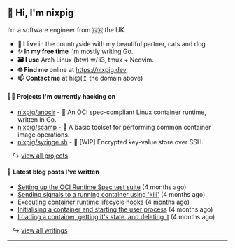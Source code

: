 ## 🐽 Hi, I'm nixpig

I’m a software engineer from 🇬🇧 the UK.

- **🏡 I live** in the countryside with my beautiful partner, cats and dog.
- **✨ In my free time** I'm mostly writing Go. 
- **🗃️ I use** Arch Linux (btw) w/ i3, tmux + Neovim.
- **🌐 Find me** online at https://nixpig.dev
- **📫 Contact me** at hi@(↥ the domain above)

#### 👨‍💻 Projects I'm currently hacking on

- [nixpig/anocir](https://github.com/nixpig/anocir) - 🍪 An OCI spec-compliant Linux container runtime, written in Go.
- [nixpig/scamp](https://github.com/nixpig/scamp) - 🍤 A basic toolset for performing common container image operations.
- [nixpig/syringe.sh](https://github.com/nixpig/syringe.sh) - 🔐 [WIP] Encrypted key-value store over SSH. 

&nbsp;&nbsp; ↪ [view all projects](https://github.com/nixpig?tab=repositories&q=&type=public&language=&sort=stargazers)



#### 📝 Latest blog posts I've written


- [Setting up the OCI Runtime Spec test suite](https://nixpig.dev/posts/oci-runtime-test-suite/) (4 months ago)
- [Sending signals to a running container using &#39;kill&#39;](https://nixpig.dev/posts/sending-signals-container/) (4 months ago)
- [Executing container runtime lifecycle hooks](https://nixpig.dev/posts/runtime-lifecycle-hooks/) (4 months ago)
- [Initialising a container and starting the user process](https://nixpig.dev/posts/initialising-starting-container/) (4 months ago)
- [Loading a container, getting it&#39;s state, and deleting it](https://nixpig.dev/posts/loading-deleting-container-state/) (4 months ago)

&nbsp;&nbsp; ↪ [view all writings](https://nixpig.dev/posts/)

--- 

